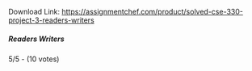 Download Link: https://assignmentchef.com/product/solved-cse-330-project-3-readers-writers
<br>
<h5 class="product-description">Readers Writers</h5>

5/5 - (10 votes)